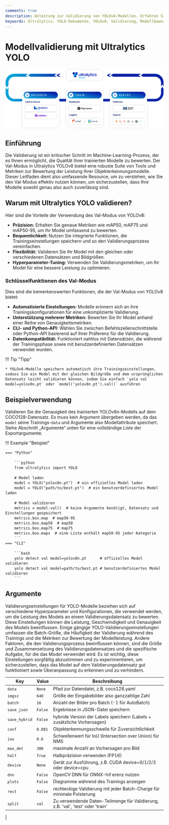 ```yaml
---
comments: true
description: Anleitung zur Validierung von YOLOv8-Modellen. Erfahren Sie, wie Sie die Leistung Ihrer YOLO-Modelle mit Validierungseinstellungen und Metriken in Python und CLI-Beispielen bewerten können.
keywords: Ultralytics, YOLO-Dokumente, YOLOv8, Validierung, Modellbewertung, Hyperparameter, Genauigkeit, Metriken, Python, CLI
---
```


# Modellvalidierung mit Ultralytics YOLO

<img width="1024" src="https://github.com/ultralytics/assets/raw/main/yolov8/banner-integrations.png" alt="Ultralytics YOLO-Ökosystem und Integrationen">

## Einführung

Die Validierung ist ein kritischer Schritt im Machine-Learning-Prozess, der es Ihnen ermöglicht, die Qualität Ihrer trainierten Modelle zu bewerten. Der Val-Modus in Ultralytics YOLOv8 bietet eine robuste Suite von Tools und Metriken zur Bewertung der Leistung Ihrer Objekterkennungsmodelle. Dieser Leitfaden dient also umfassende Resource, um zu verstehen, wie Sie den Val-Modus effektiv nutzen können, um sicherzustellen, dass Ihre Modelle sowohl genau also auch zuverlässig sind.

## Warum mit Ultralytics YOLO validieren?

Hier sind die Vorteile der Verwendung des Val-Modus von YOLOv8:

- **Präzision:** Erhalten Sie genaue Metriken wie mAP50, mAP75 und mAP50-95, um Ihr Model umfassend zu bewerten.
- **Bequemlichkeit:** Nutzen Sie integrierte Funktionen, die Trainingseinstellungen speichern und so den Validierungsprozess vereinfachen.
- **Flexibilität:** Validieren Sie Ihr Model mit den gleichen oder verschiedenen Datensätzen und Bildgrößen.
- **Hyperparameter-Tuning:** Verwenden Sie Validierungsmetriken, um Ihr Model für eine bessere Leistung zu optimieren.

### Schlüsselfunktionen des Val-Modus

Dies sind die bemerkenswerten Funktionen, die der Val-Modus von YOLOv8 bietet:

- **Automatisierte Einstellungen:** Modelle erinnern sich an ihre Trainingskonfigurationen für eine unkomplizierte Validierung.
- **Unterstützung mehrerer Metriken:** Bewerten Sie Ihr Model anhand einer Reihe von Genauigkeitsmetriken.
- **CLI- und Python-API:** Wählen Sie zwischen Befehlszeilenschnittstelle oder Python-API basierend auf Ihrer Präferenz für die Validierung.
- **Datenkompatibilität:** Funktioniert nahtlos mit Datensätzen, die während der Trainingsphase sowie mit benutzerdefinierten Datensätzen verwendet wurden.

!!! Tip "Tipp"

    * YOLOv8-Modelle speichern automatisch ihre Trainingseinstellungen, sodass Sie ein Model mit der gleichen Bildgröße und dem ursprünglichen Datensatz leicht validieren können, indem Sie einfach `yolo val model=yolov8n.pt` oder `model('yolov8n.pt').val()` ausführen

## Beispielverwendung

Validieren Sie die Genauigkeit des trainierten YOLOv8n-Modells auf dem COCO128-Datensatz. Es muss kein Argument übergeben werden, da das `model` seine Trainings-`data` und Argumente also Modellattribute speichert. Siehe Abschnitt „Argumente“ unten für eine vollständige Liste der Exportargumente.

!!! Example "Beispiel"

    === "Python"

        ```python
        from ultralytics import YOLO

        # Model laden
        model = YOLO("yolov8n.pt")  # ein offizielles Model laden
        model = YOLO("path/to/best.pt")  # ein benutzerdefiniertes Model laden

        # Model validieren
        metrics = model.val()  # keine Argumente benötigt, Datensatz und Einstellungen gespeichert
        metrics.box.map  # map50-95
        metrics.box.map50  # map50
        metrics.box.map75  # map75
        metrics.box.maps  # eine Liste enthält map50-95 jeder Kategorie
        ```
    === "CLI"

        ```bash
        yolo detect val model=yolov8n.pt      # offizielles Model validieren
        yolo detect val model=path/to/best.pt # benutzerdefiniertes Model validieren
        ```

## Argumente

Validierungseinstellungen für YOLO-Modelle beziehen sich auf verschiedene Hyperparameter und Konfigurationen, die verwendet werden, um die Leistung des Models an einem Validierungsdatensatz zu bewerten. Diese Einstellungen können die Leistung, Geschwindigkeit und Genauigkeit des Models beeinflussen. Einige gängige YOLO-Validierungseinstellungen umfassen die Batch-Größe, die Häufigkeit der Validierung während des Trainings und die Metriken zur Bewertung der Modellleistung. Andere Faktoren, die den Validierungsprozess beeinflussen können, sind die Größe und Zusammensetzung des Validierungsdatensatzes und die spezifische Aufgabe, für die das Model verwendet wird. Es ist wichtig, diese Einstellungen sorgfältig abzustimmen und zu experimentieren, um sicherzustellen, dass das Model auf dem Validierungsdatensatz gut funktioniert sowie Überanpassung zu erkennen und zu verhindern.

| Key           | Value   | Beschreibung                                                                    |
| ------------- | ------- | ------------------------------------------------------------------------------- |
| `data`        | `None`  | Pfad zur Datendatei, z.B. coco128.yaml                                          |
| `imgsz`       | `640`   | Größe der Eingabebilder also ganzzahlige Zahl                                    |
| `batch`       | `16`    | Anzahl der Bilder pro Batch (-1 für AutoBatch)                                  |
| `save_json`   | `False` | Ergebnisse in JSON-Datei speichern                                              |
| `save_hybrid` | `False` | hybride Version der Labels speichern (Labels + zusätzliche Vorhersagen)         |
| `conf`        | `0.001` | Objekterkennungsschwelle für Zuversichtlichkeit                                 |
| `iou`         | `0.6`   | Schwellenwert für IoU (Intersection over Union) für NMS                         |
| `max_det`     | `300`   | maximale Anzahl an Vorhersagen pro Bild                                         |
| `half`        | `True`  | Halbpräzision verwenden (FP16)                                                  |
| `device`      | `None`  | Gerät zur Ausführung, z.B. CUDA device=0/1/2/3 oder device=cpu                  |
| `dnn`         | `False` | OpenCV DNN für ONNX-Inf erenz nutzen                                            |
| `plots`       | `False` | Diagramme während des Trainings anzeigen                                        |
| `rect`        | `False` | rechteckige Validierung mit jeder Batch-Charge für minimale Polsterung          |
| `split`       | `val`   | Zu verwendende Daten-Teilmenge für Validierung, z.B. 'val', 'test' oder 'train' |

|
